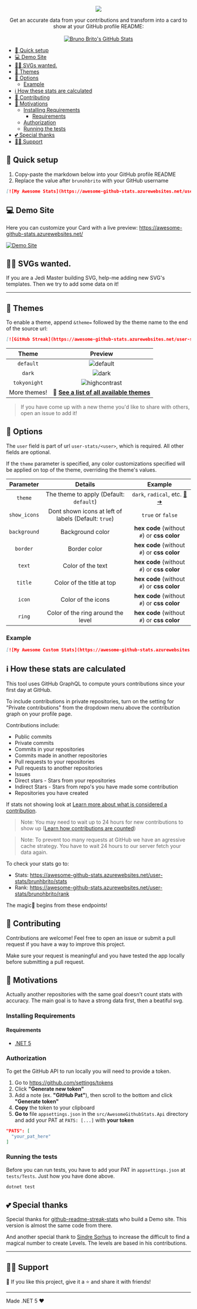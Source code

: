 <p align="center">
  <img src="https://raw.githubusercontent.com/brunohbrito/awesome-github-stats/master/docs/banner.png"/>
</p>

<p align="center">
  Get an accurate data from your contributions and transform into a card to show at your GitHub profile README:
  <br/>
  <br/>
  
  <a href="https://awesome-github-stats.azurewebsites.net/index.html">    
  <img  alt="Bruno Brito's GitHub Stats" src="https://awesome-github-stats.azurewebsites.net/user-stats/brunohbrito?theme=tokyonight" />  </a>
</p>

- [🚀 Quick setup](#-quick-setup)
- [💻 Demo Site](#-demo-site)
- [💁🏻 SVGs wanted.](#-svgs-wanted)
- [🎨 Themes](#-themes)
- [🔧 Options](#-options)
  - [Example](#example)
- [ℹ️ How these stats are calculated](#ℹ️-how-these-stats-are-calculated)
- [🤗 Contributing](#-contributing)
- [🤔 Motivations](#-motivations)
  - [Installing Requirements](#installing-requirements)
    - [Requirements](#requirements)
  - [Authorization](#authorization)
  - [Running the tests](#running-the-tests)
- [💕 Special thanks](#-special-thanks)
- [🙋‍♂️ Support](#️-support)

## 🚀 Quick setup

1. Copy-paste the markdown below into your GitHub profile README
2. Replace the value after `brunohbrito` with your GitHub username

```md
[![My Awesome Stats](https://awesome-github-stats.azurewebsites.net/user-stats/brunohbrito)](https://git.io/awesome-stats-card)
```

## 💻 Demo Site

Here you can customize your Card with a live preview: <https://awesome-github-stats.azurewebsites.net/>

[![Demo Site](https://raw.githubusercontent.com/brunohbrito/awesome-github-stats/master/docs/awesomestats.gif "Demo Site")](https://awesome-github-stats.azurewebsites.net/)

## 💁🏻 SVGs wanted.

If you are a Jedi Master building SVG, help-me adding new SVG's templates. Then we try to add some data on it!

----

## 🎨 Themes

To enable a theme, append `&theme=` followed by the theme name to the end of the source url:

```md
[![GitHub Streak](https://awesome-github-stats.azurewebsites.net/user-stats/brunohbrito&theme=dark)](https://git.io/awesome-stats-card)
```

|    Theme     |                                                 Preview                                                 |
| :----------: | :-----------------------------------------------------------------------------------------------------: |
|  `default`   |          ![default](https://awesome-github-stats.azurewebsites.net/user-stats/ralmsdeveloper)           |
|    `dark`    |       ![dark](https://awesome-github-stats.azurewebsites.net/user-stats/eduardopires?theme=dark)        |
| `tokyonight` | ![highcontrast](https://awesome-github-stats.azurewebsites.net/user-stats/brunohbrito?theme=tokyonight) |
| More themes! |                   **🎨 [See a list of all available themes](./docs/themes/README.md)**                   |

> If you have come up with a new theme you'd like to share with others, open an issue to add it!

## 🔧 Options

The `user` field is part of url `user-stats/<user>`, which is required. All other fields are optional.

If the `theme` parameter is specified, any color customizations specified will be applied on top of the theme, overriding the theme's values.

|  Parameter   |                       Details                        |                        Example                        |
| :----------: | :--------------------------------------------------: | :---------------------------------------------------: |
|   `theme`    |       The theme to apply (Default: `default`)        | `dark`, `radical`, etc. [🎨➜](./docs/themes/README.md) |
| `show_icons` | Dont shown icons at left of labels (Default: `true`) |                   `true` or `false`                   |
| `background` |                   Background color                   |      **hex code** (without `#`) or **css color**      |
|   `border`   |                     Border color                     |      **hex code** (without `#`) or **css color**      |
|    `text`    |                  Color of the text                   |      **hex code** (without `#`) or **css color**      |
|   `title`    |              Color of the title at top               |      **hex code** (without `#`) or **css color**      |
|    `icon`    |                  Color of the icons                  |      **hex code** (without `#`) or **css color**      |
|    `ring`    |          Color of the ring around the level          |      **hex code** (without `#`) or **css color**      |


### Example

```md
[![My Awesome Custom Stats](https://awesome-github-stats.azurewebsites.net/user-stats/brunohbrito?theme=tokyonight&Ring=DD2727&Border=13DD57&Text=DD2727)](https://git.io/awesome-stats-card)
```

## ℹ️ How these stats are calculated

This tool uses GitHub GraphQL to compute yours contributions since your first day at GitHub.

To include contributions in private repositories, turn on the setting for "Private contributions" from the dropdown menu above the contribution graph on your profile page.

Contributions include:

* Public commits
* Private commits
* Commits in your repositories
* Commits made in another repositories
* Pull requests to your repositories 
* Pull requests to another repositories
* Issues
* Direct stars - Stars from your repositories
* Indirect Stars - Stars from repo's you have made some contribution
* Repositories you have created 

If stats not showing look at [Learn more about what is considered a contribution](https://docs.github.com/articles/why-are-my-contributions-not-showing-up-on-my-profile).

> Note: You may need to wait up to 24 hours for new contributions to show up ([Learn how contributions are counted](https://docs.github.com/articles/why-are-my-contributions-not-showing-up-on-my-profile))

> Note: To prevent too many requests at GitHub we have an agressive cache strategy. You have to wait 24 hours to our server fetch your data again.

To check your stats go to:
* Stats: https://awesome-github-stats.azurewebsites.net/user-stats/brunhbrito/stats
* Rank: https://awesome-github-stats.azurewebsites.net/user-stats/brunohbrito/rank

The magic🌟 begins from these endpoints! 

## 🤗 Contributing

Contributions are welcome! Feel free to open an issue or submit a pull request if you have a way to improve this project.

Make sure your request is meaningful and you have tested the app locally before submitting a pull request.

## 🤔 Motivations

Actually another repositories with the same goal doesn't count stats with accuracy. The main goal is to have a strong data first, then a beatiful svg.

### Installing Requirements

#### Requirements

- [.NET 5](https://dotnet.microsoft.com/download/dotnet/5.0)

### Authorization

To get the GitHub API to run locally you will need to provide a token.

1. Go to <https://github.com/settings/tokens>
2. Click **"Generate new token"**
3. Add a note (ex. **"GitHub Pat"**), then scroll to the bottom and click **"Generate token"**
4. **Copy** the token to your clipboard
5. **Go to** file `appsettings.json` in the `src/AwesomeGithubStats.Api` directory and add your PAT at `PATS: [...]` with **your token**

```json
"PATS": [
  "your_pat_here"
]
```

### Running the tests

Before you can run tests, you have to add your PAT in `appsettings.json` at `tests/Tests`. Just how you have done above.

```bash
dotnet test
```

## 💕 Special thanks

Special thanks for [github-readme-streak-stats](https://github.com/DenverCoder1/github-readme-streak-stats) who build a Demo site. This version is almost the same code from there.

And another special thank to [Sindre Sorhus](https://github.com/sindresorhus) to increase the difficult to find a magical number to create Levels. The levels are based in his contributions.

----
## 🙋‍♂️ Support

💙 If you like this project, give it a ⭐ and share it with friends!

---

Made .NET 5 ❤️
